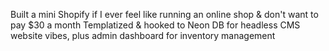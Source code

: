 Built a mini Shopify if I ever feel like running an online shop & don't want to pay $30 a month
Templatized & hooked to Neon DB for headless CMS website vibes, plus admin dashboard for inventory management
